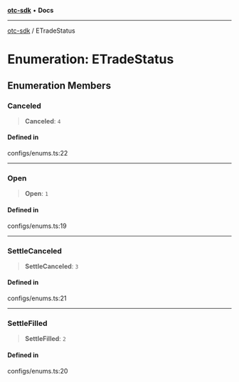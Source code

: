 [**otc-sdk**](../README.md) • **Docs**

***

[otc-sdk](../README.md) / ETradeStatus

# Enumeration: ETradeStatus

## Enumeration Members

### Canceled

> **Canceled**: `4`

#### Defined in

configs/enums.ts:22

***

### Open

> **Open**: `1`

#### Defined in

configs/enums.ts:19

***

### SettleCanceled

> **SettleCanceled**: `3`

#### Defined in

configs/enums.ts:21

***

### SettleFilled

> **SettleFilled**: `2`

#### Defined in

configs/enums.ts:20
